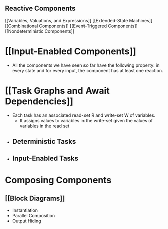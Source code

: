 ## Reactive Components
[[Variables, Valuations, and Expressions]]
[[Extended-State Machines]]
[[Combinational Components]]
[[Event-Triggered Components]]
[[Nondeterministic Components]]
# [[Input-Enabled Components]]
- All the components we have seen so far have the following property: in every state and for every input, the component has at least one reaction.
# [[Task Graphs and Await Dependencies]]
- Each task has an associated read-set R and write-set W of variables.
	- It assigns values to variables in the write-set given the values of variables in the read set
- ## Deterministic Tasks
- ## Input-Enabled Tasks
# Composing Components
## [[Block Diagrams]]
- Instantiation
- Parallel Composition
- Output Hiding